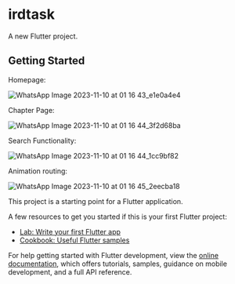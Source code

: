 # irdtask

A new Flutter project.

## Getting Started

Homepage:

![WhatsApp Image 2023-11-10 at 01 16 43_e1e0a4e4](https://github.com/Arif-HasanAraf/Al_Hadith/assets/68367192/9fc86940-5564-42e1-be8f-6c6efa8a9af4)

Chapter Page:

![WhatsApp Image 2023-11-10 at 01 16 44_3f2d68ba](https://github.com/Arif-HasanAraf/Al_Hadith/assets/68367192/4b45e107-d2ad-479e-80a0-55ad204585a9)

Search Functionality:

![WhatsApp Image 2023-11-10 at 01 16 44_1cc9bf82](https://github.com/Arif-HasanAraf/Al_Hadith/assets/68367192/5b38c8fa-548b-462c-9b57-d111de3145e3)

Animation routing:

![WhatsApp Image 2023-11-10 at 01 16 45_2eecba18](https://github.com/Arif-HasanAraf/Al_Hadith/assets/68367192/3fa5bcb2-0b51-445e-84fa-dc34a20640e5)


This project is a starting point for a Flutter application.

A few resources to get you started if this is your first Flutter project:

- [Lab: Write your first Flutter app](https://docs.flutter.dev/get-started/codelab)
- [Cookbook: Useful Flutter samples](https://docs.flutter.dev/cookbook)

For help getting started with Flutter development, view the
[online documentation](https://docs.flutter.dev/), which offers tutorials,
samples, guidance on mobile development, and a full API reference.
